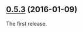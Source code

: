 <a name="0.5.3"></a>
## [0.5.3](https://github.com/devaloka/widget/compare/6444ac3...v0.5.3) (2016-01-09)


The first release.
